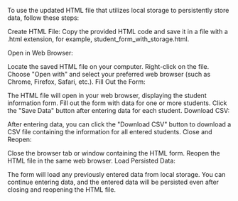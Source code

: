 To use the updated HTML file that utilizes local storage to persistently store data, follow these steps:

Create HTML File:
Copy the provided HTML code and save it in a file with a .html extension, for example, student_form_with_storage.html.

Open in Web Browser:

Locate the saved HTML file on your computer.
Right-click on the file.
Choose "Open with" and select your preferred web browser (such as Chrome, Firefox, Safari, etc.).
Fill Out the Form:

The HTML file will open in your web browser, displaying the student information form.
Fill out the form with data for one or more students.
Click the "Save Data" button after entering data for each student.
Download CSV:

After entering data, you can click the "Download CSV" button to download a CSV file containing the information for all entered students.
Close and Reopen:

Close the browser tab or window containing the HTML form.
Reopen the HTML file in the same web browser.
Load Persisted Data:

The form will load any previously entered data from local storage.
You can continue entering data, and the entered data will be persisted even after closing and reopening the HTML file.
